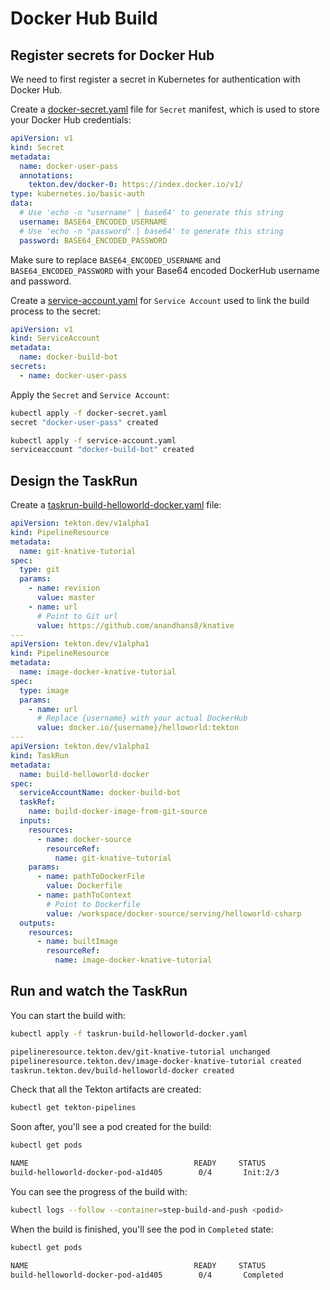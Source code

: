 # Docker Hub Build

## Register secrets for Docker Hub

We need to first register a secret in Kubernetes for authentication with Docker Hub.

Create a [docker-secret.yaml](../build/docker-secret.yaml) file for `Secret` manifest, which is used to store your Docker Hub credentials:

```yaml
apiVersion: v1
kind: Secret
metadata:
  name: docker-user-pass
  annotations:
    tekton.dev/docker-0: https://index.docker.io/v1/
type: kubernetes.io/basic-auth
data:
  # Use 'echo -n "username" | base64' to generate this string
  username: BASE64_ENCODED_USERNAME
  # Use 'echo -n "password" | base64' to generate this string
  password: BASE64_ENCODED_PASSWORD
```

Make sure to replace `BASE64_ENCODED_USERNAME` and `BASE64_ENCODED_PASSWORD` with your Base64 encoded DockerHub username and password.

Create a [service-account.yaml](../build/service-account.yaml) for `Service Account` used to link the build process to the secret:

```yaml
apiVersion: v1
kind: ServiceAccount
metadata:
  name: docker-build-bot
secrets:
  - name: docker-user-pass
```

Apply the `Secret` and `Service Account`:

```bash
kubectl apply -f docker-secret.yaml
secret "docker-user-pass" created

kubectl apply -f service-account.yaml
serviceaccount "docker-build-bot" created
```

## Design the TaskRun

Create a [taskrun-build-helloworld-docker.yaml](../build/taskrun-build-helloworld-docker.yaml) file:

```yaml
apiVersion: tekton.dev/v1alpha1
kind: PipelineResource
metadata:
  name: git-knative-tutorial
spec:
  type: git
  params:
    - name: revision
      value: master
    - name: url
      # Point to Git url
      value: https://github.com/anandhans8/knative
---
apiVersion: tekton.dev/v1alpha1
kind: PipelineResource
metadata:
  name: image-docker-knative-tutorial
spec:
  type: image
  params:
    - name: url
      # Replace {username} with your actual DockerHub
      value: docker.io/{username}/helloworld:tekton
---
apiVersion: tekton.dev/v1alpha1
kind: TaskRun
metadata:
  name: build-helloworld-docker
spec:
  serviceAccountName: docker-build-bot
  taskRef:
    name: build-docker-image-from-git-source
  inputs:
    resources:
      - name: docker-source
        resourceRef:
          name: git-knative-tutorial
    params:
      - name: pathToDockerFile
        value: Dockerfile
      - name: pathToContext
        # Point to Dockerfile
        value: /workspace/docker-source/serving/helloworld-csharp 
  outputs:
    resources:
      - name: builtImage
        resourceRef:
          name: image-docker-knative-tutorial
```

## Run and watch the TaskRun

You can start the build with:

```bash
kubectl apply -f taskrun-build-helloworld-docker.yaml

pipelineresource.tekton.dev/git-knative-tutorial unchanged
pipelineresource.tekton.dev/image-docker-knative-tutorial created
taskrun.tekton.dev/build-helloworld-docker created
```

Check that all the Tekton artifacts are created:

```bash
kubectl get tekton-pipelines
```

Soon after, you'll see a pod created for the build:

```bash
kubectl get pods

NAME                                     READY     STATUS
build-helloworld-docker-pod-a1d405        0/4       Init:2/3
```

You can see the progress of the build with:

```bash
kubectl logs --follow --container=step-build-and-push <podid>
```

When the build is finished, you'll see the pod in `Completed` state:

```bash
kubectl get pods

NAME                                     READY     STATUS
build-helloworld-docker-pod-a1d405        0/4       Completed
```

